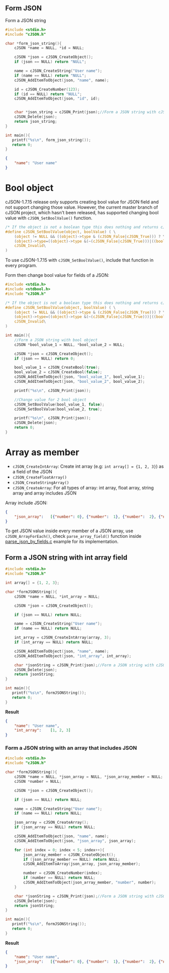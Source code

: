 ## Form JSON

Form a JSON string

```c
#include <stdio.h>
#include "cJSON.h"

char *form_json_string(){
   	cJSON *name = NULL, *id = NULL;

	cJSON *json = cJSON_CreateObject();
	if (json == NULL) return "NULL";

   	name = cJSON_CreateString("User name");
   	if (name == NULL) return "NULL";
	cJSON_AddItemToObject(json, "name", name);

	id = cJSON_CreateNumber(123);
	if (id == NULL) return "NULL";
	cJSON_AddItemToObject(json, "id", id);


	char *json_string = cJSON_Print(json);//Form a JSON string with cJSON_Print()
	cJSON_Delete(json);
	return json_string;
}

int main(){
   printf("%s\n", form_json_string());
   return 0;
}
```

```json
{
	"name":	"User name"
}
```

# Bool object

cJSON-1.7.15 release only supports creating bool value for JSON field and not support changing those value. However, the current master branch of cJSON project, which hasn't been released, has supported changing bool value with ``cJSON_SetBoolValue()`` function.

```c
/* If the object is not a boolean type this does nothing and returns cJSON_Invalid else it returns the new type*/
#define cJSON_SetBoolValue(object, boolValue) ( \
    (object != NULL && ((object)->type & (cJSON_False|cJSON_True))) ? \
    (object)->type=((object)->type &(~(cJSON_False|cJSON_True)))|((boolValue)?cJSON_True:cJSON_False) : \
    cJSON_Invalid\
)
```

To use cJSON-1.7.15 with ``cJSON_SetBoolValue()``, include that function in every program.

Form then change bool value for fields of a JSON:

```c
#include <stdio.h>
#include <stdbool.h>
#include "cJSON.h"

/* If the object is not a boolean type this does nothing and returns cJSON_Invalid else it returns the new type*/
#define cJSON_SetBoolValue(object, boolValue) ( \
    (object != NULL && ((object)->type & (cJSON_False|cJSON_True))) ? \
    (object)->type=((object)->type &(~(cJSON_False|cJSON_True)))|((boolValue)?cJSON_True:cJSON_False) : \
    cJSON_Invalid\
)

int main(){
    //Form a JSON string with bool object
    cJSON *bool_value_1 = NULL, *bool_value_2 = NULL;

	cJSON *json = cJSON_CreateObject();
	if (json == NULL) return 0;

   	bool_value_1 = cJSON_CreateBool(true);
    bool_value_2 = cJSON_CreateBool(false);
	cJSON_AddItemToObject(json, "bool_value_1", bool_value_1);
    cJSON_AddItemToObject(json, "bool_value_2", bool_value_2);

    printf("%s\n", cJSON_Print(json));

    //Change value for 2 bool object
    cJSON_SetBoolValue(bool_value_1, false);        
    cJSON_SetBoolValue(bool_value_2, true);

    printf("%s\n", cJSON_Print(json));
	cJSON_Delete(json);
    return 0;
}
```

# Array as member

* ``cJSON_CreateIntArray``: Create int array (e.g: ``int array[] = {1, 2, 3}``) as a field of the JSON
* ``cJSON_CreateFloatArray()``
* ``cJSON_CreateStringArray()``
* ``cJSON_CreateArray``: For all types of array: int array, float array, string array and array includes JSON

Array include JSON:

```json
{
	"json_array":	[{"number":	0}, {"number":	1}, {"number":	2}, {"number":	3}, {"number":	4}]
}
```

To get JSON value inside every member of a JSON array, use ``cJSON_ArrayForEach()``, check ``parse_array_field()`` function inside [parse_json_by_fields.c](parse_json_by_fields.c) example for its implementation.

## Form a JSON string with int array field

```c
#include <stdio.h>
#include "cJSON.h"

int array[] = {1, 2, 3};

char *formJSONString(){
	cJSON *name = NULL, *int_array = NULL;

	cJSON *json = cJSON_CreateObject();

	if (json == NULL) return NULL;

	name = cJSON_CreateString("User name");
	if (name == NULL) return NULL;

	int_array = cJSON_CreateIntArray(array, 3);
	if (int_array == NULL) return NULL;

	cJSON_AddItemToObject(json, "name", name);
	cJSON_AddItemToObject(json, "int_array", int_array);

	char *jsonString = cJSON_Print(json);//Form a JSON string with cJSON_Print()
	cJSON_Delete(json);
	return jsonString;
}

int main(){
   printf("%s\n", formJSONString());
   return 0;
}
```
**Result**
```json
{
	"name":	"User name",
	"int_array":	[1, 2, 3]
}
```
### Form a JSON string with an array that includes JSON

```c
#include <stdio.h>
#include "cJSON.h"

char *formJSONString(){
	cJSON *name = NULL, *json_array = NULL, *json_array_member = NULL;
	cJSON *number = NULL;

	cJSON *json = cJSON_CreateObject();

	if (json == NULL) return NULL;

	name = cJSON_CreateString("User name");
	if (name == NULL) return NULL;

	json_array = cJSON_CreateArray();
	if (json_array == NULL) return NULL;

	cJSON_AddItemToObject(json, "name", name);
	cJSON_AddItemToObject(json, "json_array", json_array);

	for (int index = 0; index < 5; index++){
		json_array_member = cJSON_CreateObject();
		if (json_array_member == NULL) return NULL;
		cJSON_AddItemToArray(json_array, json_array_member);

		number = cJSON_CreateNumber(index);
		if (number == NULL) return NULL;
		cJSON_AddItemToObject(json_array_member, "number", number);
	}

	char *jsonString = cJSON_Print(json);//Form a JSON string with cJSON_Print()
	cJSON_Delete(json);
	return jsonString;
}

int main(){
   printf("%s\n", formJSONString());
   return 0;
}
```
**Result**
```json
{
	"name":	"User name",
	"json_array":	[{"number":	0}, {"number":	1}, {"number":	2}, {"number":	3}, {"number":	4}]
}
```
